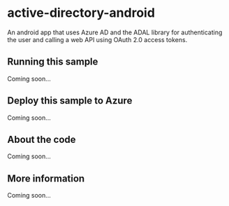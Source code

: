 # active-directory-android
An android app that uses Azure AD and the ADAL library for authenticating the user and calling a web API using OAuth 2.0 access tokens.
## Running this sample
Coming soon...
## Deploy this sample to Azure
Coming soon...
## About the code
Coming soon...
## More information
Coming soon...
